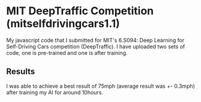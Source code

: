 # MIT DeepTraffic Competition (mitselfdrivingcars1.1)

My javascript code that I submitted for MIT's 6.S094: Deep Learning for Self-Driving Cars competition (DeepTraffic). I have uploaded two sets of code, one is pre-trained and one is after training.


## Results

I was able to achieve a best result of 75mph (average result was +- 0.3mph) after training my AI for around 10hours.




